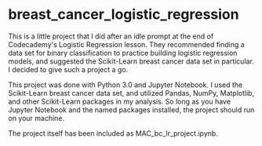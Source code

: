 # breast_cancer_logistic_regression
This is a little project that I did after an idle prompt at the end of Codecademy's Logistic Regression lesson. They recommended finding a data set for binary classification to practice building logistic regression models, and suggested the Scikit-Learn breast cancer data set in particular. I decided to give such a project a go.

This project was done with Python 3.0 and Jupyter Notebook. I used the Scikit-Learn breast cancer data set, and utilized Pandas, NumPy, Matplotlib, and other Scikit-Learn packages in my analysis. So long as you have Jupyter Notebook and the named packages installed, the project should run on your machine.

The project itself has been included as MAC_bc_lr_project.ipynb.
